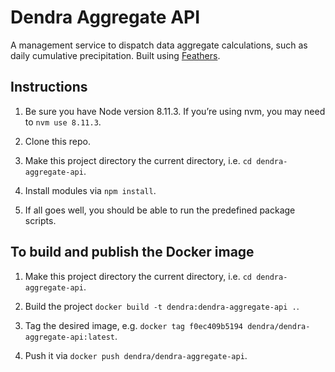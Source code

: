 # Dendra Aggregate API

A management service to dispatch data aggregate calculations, such as daily cumulative precipitation. Built using [Feathers](https://feathersjs.com).


## Instructions

1. Be sure you have Node version 8.11.3. If you’re using nvm, you may need to `nvm use 8.11.3`.

2. Clone this repo.

3. Make this project directory the current directory, i.e. `cd dendra-aggregate-api`.

4. Install modules via `npm install`.

5. If all goes well, you should be able to run the predefined package scripts.


## To build and publish the Docker image

1. Make this project directory the current directory, i.e. `cd dendra-aggregate-api`.

2. Build the project `docker build -t dendra:dendra-aggregate-api .`.

3. Tag the desired image, e.g. `docker tag f0ec409b5194 dendra/dendra-aggregate-api:latest`.

4. Push it via `docker push dendra/dendra-aggregate-api`.
